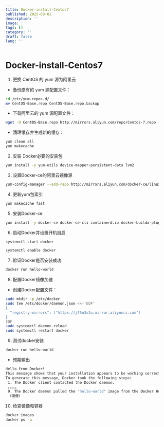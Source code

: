 ```yaml
---
title: Docker-install-Centos7
published: 2025-08-02
description: ''
image: ''
tags: []
category: ''
draft: false 
lang: ''
---
```

# Docker-install-Centos7
1. 更换 CentOS 的 yum 源为阿里云
- 备份原有的 yum 源配置文件：
```bash
cd /etc/yum.repos.d/
mv CentOS-Base.repo CentOS-Base.repo.backup
```
- 下载阿里云的 yum 源配置文件：
```bash
wget -O CentOS-Base.repo http://mirrors.aliyun.com/repo/Centos-7.repo
```
- 清理缓存并生成新的缓存：
```bash
yum clean all
yum makecache
```
2. 安装 Docker必要的安装包
```bash
yum install -y yum-utils device-mapper-persistent-data lvm2
```
3. 设置Docker-ce的阿里云镜像源
```bash
yum-config-manager --add-repo http://mirrors.aliyun.com/docker-ce/linux/centos/docker-ce.repo
```
4. 更新yum包索引
```bash
yum makecache fast
```
5. 安装Docker-ce
```bash
yum install -y docker-ce docker-ce-cli containerd.io docker-buildx-plugin docker-compose-plugin
```
6. 启动Docker并设置开机自启
```bash
systemctl start docker

systemctl enable docker
```
7. 验证Docker是否安装成功
```bash
docker run hello-world
```
8. 配置Docker镜像加速
- 创建Docker配置文件：
```bash
sudo mkdir -p /etc/docker
sudo tee /etc/docker/daemon.json <<-'EOF'
{
  "registry-mirrors": ["https://j75n3v3u.mirror.aliyuncs.com"]
}
EOF
sudo systemctl daemon-reload
sudo systemctl restart docker
```
9. 测试docker安装
```bash
docker run hello-world
```
- 预期输出
```bash
Hello from Docker!
This message shows that your installation appears to be working correctly.
To generate this message, Docker took the following steps:
 1. The Docker client contacted the Docker daemon.
 。。。。。
 9. The Docker daemon pulled the "hello-world" image from the Docker Hub.
 （镜像）
 ```
10. 检查镜像和容器
```bash
docker images
docker ps -a
```




